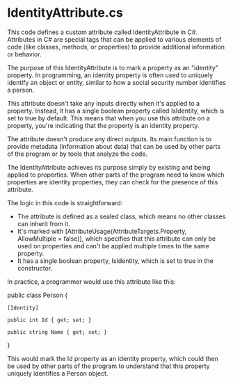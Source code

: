 # IdentityAttribute.cs

This code defines a custom attribute called IdentityAttribute in C#. Attributes in C# are special tags that can be applied to various elements of code (like classes, methods, or properties) to provide additional information or behavior.

The purpose of this IdentityAttribute is to mark a property as an "identity" property. In programming, an identity property is often used to uniquely identify an object or entity, similar to how a social security number identifies a person.

This attribute doesn't take any inputs directly when it's applied to a property. Instead, it has a single boolean property called IsIdentity, which is set to true by default. This means that when you use this attribute on a property, you're indicating that the property is an identity property.

The attribute doesn't produce any direct outputs. Its main function is to provide metadata (information about data) that can be used by other parts of the program or by tools that analyze the code.

The IdentityAttribute achieves its purpose simply by existing and being applied to properties. When other parts of the program need to know which properties are identity properties, they can check for the presence of this attribute.

The logic in this code is straightforward:

- The attribute is defined as a sealed class, which means no other classes can inherit from it.
- It's marked with [AttributeUsage(AttributeTargets.Property, AllowMultiple = false)], which specifies that this attribute can only be used on properties and can't be applied multiple times to the same property.
- It has a single boolean property, IsIdentity, which is set to true in the constructor.

In practice, a programmer would use this attribute like this:

public class Person
{
    
    [Identity]

    public int Id { get; set; }

    public string Name { get; set; }
}

This would mark the Id property as an identity property, which could then be used by other parts of the program to understand that this property uniquely identifies a Person object.